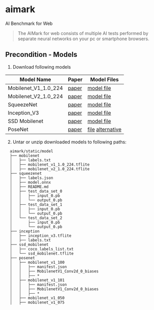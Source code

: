 # aimark

AI Benchmark for Web

> The AIMark for web consists of multiple AI tests performed by separate neural networks on your pc or smartphone browsers.

## Precondition - Models

1. Download following models

| Model Name | Paper | Model Files |
|--------------------- | ---------| ---------|
| Mobilenet_V1_1.0_224 | [paper](https://arxiv.org/abs/1704.04861) |  [model file](http://download.tensorflow.org/models/mobilenet_v1_2018_02_22/mobilenet_v1_1.0_224.tgz)| 
| Mobilenet_V2_1.0_224 | [paper](https://arxiv.org/abs/1801.04381) |  [model file](http://download.tensorflow.org/models/tflite_11_05_08/mobilenet_v2_1.0_224.tgz)| 
| SqueezeNet | [paper](https://arxiv.org/abs/1602.07360) |  [model file](https://s3.amazonaws.com/download.onnx/models/squeezenet.tar.gz)| 
| Inception_V3 | [paper](http://arxiv.org/abs/1512.00567) |  [model file](https://storage.googleapis.com/download.tensorflow.org/models/tflite/model_zoo/upload_20180427/inception_v3_2018_04_27.tgz)| 
| SSD Mobilenet | [paper](https://arxiv.org/abs/1801.04381) |  [model file](https://drive.google.com/file/d/1bKD4eK8Zh9x_R7wc9CxpLHk2hrYG5orU/view?usp=sharing)| 
|  PoseNet | [paper](https://arxiv.org/abs/1803.08225) | [file](https://github.com/tensorflow/tfjs-models/blob/master/posenet/src/checkpoints.ts) [alternative](https://github.com/ibelem/aimark/tree/master/static/model/posenet)| 

2. Untar or unzip downloaded models to following paths:


```
  aimark/static/model
  ├── mobilenet
  │   ├── labels.txt
  │   ├── mobilenet_v1_1.0_224.tflite
  │   ├── mobilenet_v2_1.0_224.tflite
  ├── squeezenet
  │   ├── labels.json
  │   ├── model.onnx
  │   ├── README.md
  │   ├── test_data_set_0
  │   │   ├── input_0.pb
  │   │   └── output_0.pb
  │   ├── test_data_set_1
  │   │   ├── input_0.pb
  │   │   └── output_0.pb
  │   └── test_data_set_2
  │       ├── input_0.pb
  │       └── output_0.pb
  ├── inception
  │   ├── inception_v3.tflite
  │   ├── labels.txt
  ├── ssd_mobilenet
  │   ├── coco_labels_list.txt
  │   └── ssd_mobilenet.tflite
  ├── posenet
  │   ├── mobilenet_v1_100
  │   │   ├── manifest.json
  │   │   ├── MobilenetV1_Conv2d_0_biases
  │   │   ├── *
  │   ├── mobilenet_v1_101
  │   │   ├── manifest.json
  │   │   ├── MobilenetV1_Conv2d_0_biases
  │   │   ├── *
  │   ├── mobilenet_v1_050
  │   ├── mobilenet_v1_075
```
